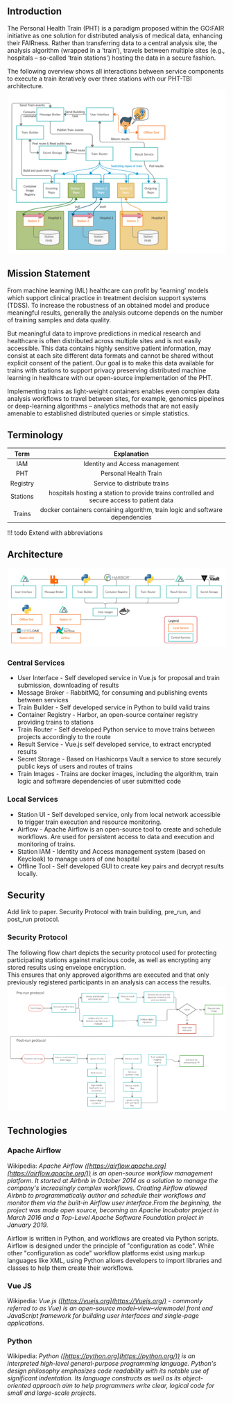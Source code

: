 ## Introduction
The Personal Health Train (PHT) is a paradigm proposed within the GO:FAIR initiative as one solution for distributed
analysis of medical data, enhancing their FAIRness. Rather than transferring data to a central analysis site, the
analysis algorithm (wrapped in a ‘train’), travels between multiple sites (e.g., hospitals – so-called ‘train stations’)
hosting the data in a secure fashion.

The following overview shows all interactions between service components to execute a train iteratively over three stations
with our PHT-TBI architecture.
![Overview](images/process_images/pht_overview.png)

## Mission Statement
From machine learning (ML) healthcare can profit by ‘learning’ models which support clinical practice in treatment decision
support systems (TDSS). To increase the robustness of an obtained model and produce meaningful results, generally the
analysis outcome depends on the number of training samples and data quality.

But meaningful data to improve predictions in medical research and healthcare is often distributed across multiple sites
and is not easily accessible. This data contains highly sensitive patient information, may consist at each site different
data formats and cannot be shared without explicit consent of the patient. Our goal is to make this data available for trains
with stations to support privacy preserving distributed machine learning in healthcare with our open-source implementation of the PHT.

Implementing trains as light-weight containers enables even complex data analysis workflows to travel between sites, for
example, genomics pipelines or deep-learning algorithms – analytics methods that are not easily amenable to established
distributed queries or simple statistics.

## Terminology
|Term| Explanation|
|:------:|:------:|
|IAM|Identity and Access management|
|PHT | Personal Health Train|
| Registry | Service to distribute trains|
| Stations |hospitals hosting a station to provide trains controlled and secure access to patient data|
| Trains | docker containers containing algorithm, train logic and software dependencies|

!!! todo
Extend with abbreviations

## Architecture

![Architecture](images/process_images/pht_services.png)

### Central Services
* User Interface - Self developed service in Vue.js for proposal and train submission, downloading of results
* Message Broker - RabbitMQ, for consuming and publishing events between services 
* Train Builder - Self developed service in Python to build valid trains
* Container Registry - Harbor, an open-source container registry providing trains to stations
* Train Router - Self developed Python service to move trains between projects accordingly to the route
* Result Service - Vue.js self developed service, to extract encrypted results
* Secret Storage - Based on Hashicorps Vault a service to store securely public keys of users and routes of trains
* Train Images - Trains are docker images, including the algorithm, train logic and software dependencies of user submitted code

### Local Services
* Station UI - Self developed service, only from local network accessible to trigger train execution and resource monitoring.
* Airflow - Apache Airflow is an open-source tool to create and schedule workflows. Are used for persistent access to data and execution and monitoring of trains.
* Station IAM - Identity and Access management system (based on Keycloak) to manage users of one hospital
* Offline Tool - Self developed GUI to create key pairs and decrypt results locally.
## Security
Add link to paper. Security Protocol with train building, pre_run, and post_run protocol.

### Security Protocol
The following flow chart depicts the security protocol used for protecting participating stations against malicious code,
as well as encrypting any stored results using envelope encryption.   
This ensures that only approved algorithms 
are executed and that only previously registered participants in an analysis can access the results. 
![Security Protocol](images/process_images/security_protocol.png)

## Technologies
### Apache Airflow
Wikipedia: *Apache Airflow ([https://airflow.apache.org](https://airflow.apache.org/)) is an open-source workflow management
platform. It started at Airbnb in October 2014 as a solution to manage the company's increasingly complex workflows.
Creating Airflow allowed Airbnb to programmatically author and
schedule their workflows and monitor them via the built-in Airflow user interface.From the beginning, the project was made
open source, becoming an Apache Incubator project in March 2016 and a Top-Level Apache Software Foundation project in January 2019.*

Airflow is written in Python, and workflows are created via Python scripts. Airflow is designed under the principle of
"configuration as code". While other "configuration as code" workflow platforms exist using markup languages like XML,
using Python allows developers to import libraries and classes to help them create their workflows.

### Vue JS
Wikipedia: *Vue.js ([https://vuejs.org](https://Vuejs.org/) - commonly referred to as Vue) is an open-source model–view–viewmodel
front end JavaScript framework for building user interfaces and single-page applications.*

### Python
Wikipedia: *Python ([https://python.org](https://python.org/)) is an interpreted high-level general-purpose programming language. Python's design philosophy emphasizes
code readability with its notable use of significant indentation. Its language constructs as well as its object-oriented
approach aim to help programmers write clear, logical code for small and large-scale projects.*
